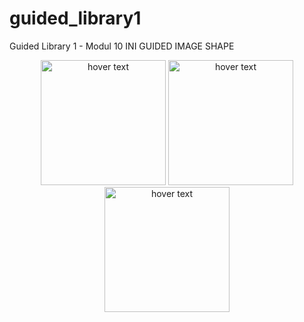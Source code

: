 # guided_library1
Guided Library 1 - Modul 10
INI GUIDED IMAGE SHAPE

<p align="center">
  <img src="https://github.com/siyamed/android-shape-imageview/raw/master/images/small-diamond.png" width="200" title="hover text">
  <img src="https://github.com/siyamed/android-shape-imageview/raw/master/images/small-heart.png" width="200" title="hover text">
  <img src="https://github.com/siyamed/android-shape-imageview/blob/master/images/small-rounded.png" width="200" title="hover text">
</p>

